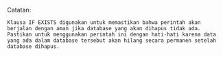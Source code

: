 Catatan:

    Klausa IF EXISTS digunakan untuk memastikan bahwa perintah akan berjalan dengan aman jika database yang akan dihapus tidak ada.
    Pastikan untuk menggunakan perintah ini dengan hati-hati karena data yang ada dalam database tersebut akan hilang secara permanen setelah database dihapus.